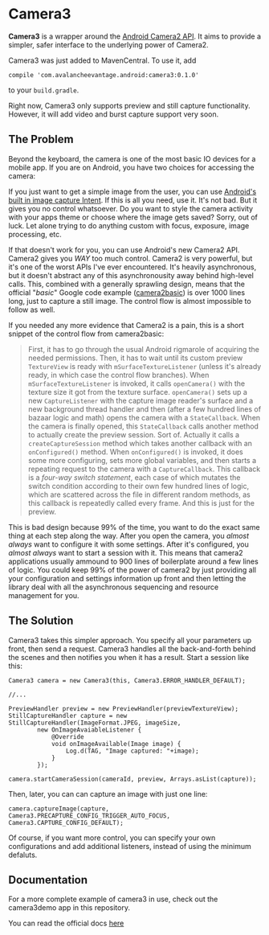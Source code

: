 # Camera3

**Camera3** is a wrapper around the [Android Camera2 API](https://developer.android.com/reference/android/hardware/camera2/package-summary.html). It aims to provide a simpler, safer interface to the underlying power of Camera2.

Camera3 was just added to MavenCentral. To use it, add
```
compile 'com.avalancheevantage.android:camera3:0.1.0'
```
to your `build.gradle`.

Right now, Camera3 only supports preview and still capture functionality. However, it will add video and burst capture support very soon.

## The Problem
Beyond the keyboard, the camera is one of the most basic IO devices for a mobile app. If you are on Android, you have two choices for accessing the camera:

 If you just want to get a simple image from the user, you can use [Android's built in image capture Intent](https://developer.android.com/training/camera/photobasics.html). If this is all you need, use it. It's not bad. But it gives you no control whatsoever. Do you want to style the camera activity with your apps theme or choose where the image gets saved? Sorry, out of luck. Let alone trying to do anything custom with focus, exposure, image processing, etc.

If that doesn't work for you, you can use Android's new Camera2 API. Camera2 gives you *WAY* too much control. Camera2 is very powerful, but it's one of the worst APIs  I've ever encountered. It's heavily asynchronous, but it doesn't abstract any of this asynchronousity away behind high-level calls. This, combined with a generally sprawling design, means that the official "*basic*" Google code example ([camera2basic](https://github.com/googlesamples/android-Camera2Basic/blob/master/Application/src/main/java/com/example/android/camera2basic/Camera2BasicFragment.java)) is over 1000 lines long, just to capture a still image. The control flow is almost impossible to follow as well.

If you needed any more evidence that Camera2 is a pain, this is a short snippet of the control flow from camera2basic:
> First, it has to go through the usual Android rigmarole of acquiring the needed permissions. Then, it has to wait until its custom preview `TextureView` is ready with `mSurfaceTextureListener` (unless it's already ready, in which case the control flow branches). When `mSurfaceTextureListener` is invoked, it calls `openCamera()` with the texture size it got from the texture surface. `openCamera()` sets up a new `CaptureListener` with the capture image reader's surface and a new background thread handler and then (after a few hundred lines of bazaar logic and math) opens the camera with a `StateCallback`. When the camera is finally opened, this `StateCallback` calls another method to actually create the preview session. Sort of. Actually it calls a `createCaptureSession` method which takes another callback with an `onConfigured()` method. When `onConfigured()` is invoked, it does some more configuring, sets more global variables, and then starts a repeating request to the camera with a `CaptureCallback`. This callback is a *four-way switch statement*, each case of which mutates the switch condition according to their own few hundred lines of logic, which are scattered across the file in different random methods, as this callback is repeatedly called every frame. And this is just for the preview.

This is bad design because 99% of the time, you want to do the exact same thing at each step along the way. After you open the camera, you *almost always* want to configure it with some settings. After it's configured, you *almost always* want to start a session with it. This means that camera2 applications usually ammound to 900 lines of boilerplate around a few lines of logic. You could keep 99% of the power of camera2 by just providing all your configuration and settings information up front and then letting the library deal with all the asynchronous sequencing and resource management for you.

## The Solution

Camera3 takes this simpler approach. You specify all your parameters up front, then send a request. Camera3 handles all the back-and-forth behind the scenes and then notifies you when it has a result. Start a session like this:

```
Camera3 camera = new Camera3(this, Camera3.ERROR_HANDLER_DEFAULT);

//...

PreviewHandler preview = new PreviewHandler(previewTextureView);
StillCaptureHandler capture = new StillCaptureHandler(ImageFormat.JPEG, imageSize,
        new OnImageAvaiableListener {
            @Override
            void onImageAvailable(Image image) {
                Log.d(TAG, "Image captured: "+image);
            }
        });
        
camera.startCameraSession(cameraId, preview, Arrays.asList(capture));
```

Then, later, you can can capture an image with just one line:

```
camera.captureImage(capture, Camera3.PRECAPTURE_CONFIG_TRIGGER_AUTO_FOCUS, Camera3.CAPTURE_CONFIG_DEFAULT);
```

Of course, if you want more control, you can specify your own configurations and add additional listeners, instead of using the minimum defaluts.

## Documentation 

For a more complete example of camera3 in use, check out the camera3demo app in this repository.

You can read the official docs [here](QuinnFreedman.github.io/Camera3)
